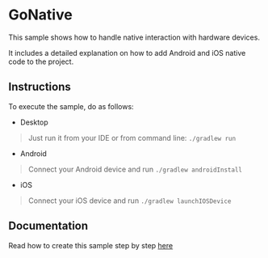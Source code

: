 
GoNative
===========

This sample shows how to handle native interaction with hardware devices. 

It includes a detailed explanation on how to add Android and iOS native code to the project.

Instructions
------------
To execute the sample, do as follows:

* Desktop
> Just run it from your IDE or from command line: `./gradlew run`
* Android
> Connect your Android device and run `./gradlew androidInstall`
* iOS
> Connect your iOS device and run `./gradlew launchIOSDevice`

Documentation
-------------

Read how to create this sample step by step [here](http://docs.gluonhq.com/samples/gonative/)

